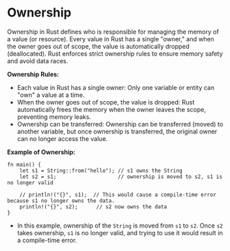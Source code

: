 # Ownership
Ownership in Rust defines who is responsible for managing the memory of a value (or resource). 
Every value in Rust has a single "owner," and when the owner goes out of scope, the value is automatically dropped (deallocated). 
Rust enforces strict ownership rules to ensure memory safety and avoid data races.

**Ownership Rules:**
- Each value in Rust has a single owner: Only one variable or entity can "own" a value at a time.
- When the owner goes out of scope, the value is dropped: Rust automatically frees the memory when the owner leaves the scope, preventing memory leaks.
- Ownership can be transferred: Ownership can be transferred (moved) to another variable, 
but once ownership is transferred, the original owner can no longer access the value.

**Example of Ownership:**
```
fn main() {
    let s1 = String::from("hello"); // s1 owns the String
    let s2 = s1;                    // ownership is moved to s2, s1 is no longer valid

    // println!("{}", s1);  // This would cause a compile-time error because s1 no longer owns the data.
    println!("{}", s2);      // s2 now owns the data
}
```
- In this example, ownership of the `String` is moved from `s1` to `s2`. 
Once `s2` takes ownership, `s1` is no longer valid, and trying to use it would result in a compile-time error.


